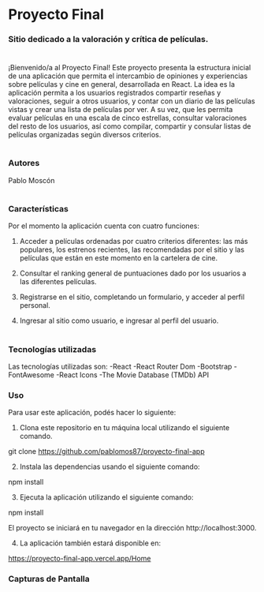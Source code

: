 # Proyecto Final
### Sitio dedicado a la valoración y crítica de películas.
#

¡Bienvenido/a al Proyecto Final! Este proyecto presenta la estructura inicial de una aplicación que permita el intercambio de opiniones y experiencias sobre películas y cine en general, desarrollada en React. La idea es la aplicación permita a los usuarios registrados compartir reseñas y valoraciones, seguir a otros usuarios, y contar con un diario de las películas vistas y crear una lista de películas por ver. A su vez, que les permita evaluar películas en una escala de cinco estrellas, consultar valoraciones del resto de los usuarios, así como compilar, compartir y consular listas de películas organizadas según diversos criterios.

#
### Autores 

Pablo Moscón

#
### Características 

Por el momento la aplicación cuenta con cuatro funciones:
1. Acceder a películas ordenadas por cuatro criterios diferentes: las más populares, los estrenos recientes, las recomendadas por el sitio y las películas que están en este momento en la cartelera de cine. 

2. Consultar el ranking general de puntuaciones dado por los usuarios a las diferentes películas.

3. Registrarse en el sitio, completando un formulario, y acceder al perfil personal.

4. Ingresar al sitio como usuario, e ingresar al perfil del usuario. 

#
### Tecnologías utilizadas

Las tecnologías utilizadas son:
-React
-React Router Dom
-Bootstrap
-FontAwesome
-React Icons
-The Movie Database (TMDb) API

### Uso

Para usar este aplicación, podés hacer lo siguiente:

1. Clona este repositorio en tu máquina local utilizando el siguiente comando. 

git clone https://github.com/pablomos87/proyecto-final-app

2.	Instala las dependencias usando el siguiente comando:

npm install

3.	Ejecuta la aplicación utilizando el siguiente comando:

npm install

El proyecto se iniciará en tu navegador en la dirección http://localhost:3000.

4. La aplicación también estará disponible en: 

https://proyecto-final-app.vercel.app/Home


### Capturas de Pantalla


 

   
 




